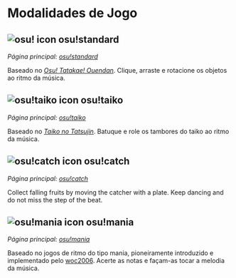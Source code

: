 # Modalidades de Jogo

## ![osu! icon](/wiki/shared/mode/osu.png) osu!standard

*Página principal: [osu!standard](/wiki/osu!standard)*

Baseado no [*Osu! Tatakae! Ouendan*](https://en.wikipedia.org/wiki/Osu!_Tatakae!_Ouendan "Wikipedia"). Clique, arraste e rotacione os objetos ao ritmo da música.

## ![osu!taiko icon](/wiki/shared/mode/taiko.png) osu!taiko

*Página principal: [osu!taiko](/wiki/osu!taiko)*

Baseado no [*Taiko no Tatsujin*](https://en.wikipedia.org/wiki/Taiko_no_Tatsujin "Wikipedia"). Batuque e role os tambores do taiko ao ritmo da música.

## ![osu!catch icon](/wiki/shared/mode/catch.png) osu!catch

*Página principal: [osu!catch](/wiki/osu!catch)*

Collect falling fruits by moving the catcher with a plate. Keep dancing and do not miss the step of the beat.

## ![osu!mania icon](/wiki/shared/mode/mania.png) osu!mania

*Página principal: [osu!mania](/wiki/osu!mania)*

Baseado no jogos de ritmo do tipo mania, pioneiramente introduzido e implementado pelo [woc2006](/users/1105845). Acerte as notas e façam-as tocar a melodia da música.
